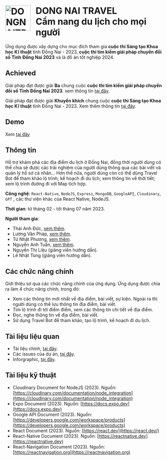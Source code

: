 <div>
    <h1>
        <a align="left"><img src="https://i.ibb.co/SQWy8xC/logo-big.png" alt="DONGNAITRRAVEL-Logo" style="width: 80px; float: left; margin-right: 1rem" border="0"></a>
        DONG NAI TRAVEL
        <br>
        Cẩm nang du lịch cho mọi người
    </h1>
</div>

Ứng dụng được xây dựng cho mục đích tham gia __cuộc thi Sáng tạo Khoa học Kĩ thuật__ tỉnh Đồng Nai - 2023, __cuộc thi tìm kiếm giải pháp chuyển đổi số Tỉnh Đồng Nai 2023__ và là đồ án tốt nghiệp 2024.
## Achieved
Giải pháp đạt được giải __Ba__ chung cuộc __cuộc thi tìm kiếm giải pháp chuyển đổi số Tỉnh Đồng Nai 2023__. xem thông tin [tại đây](https://dntu.edu.vn/tin-tuc/sinh-vien-khoa-cong-nghe-thong-tin-dat-giai-3-cuoc-thi-chuyen-doi-so-tinh-dong-nai?fbclid=IwZXh0bgNhZW0CMTEAAR071lmE5A1yVjtAYpqd98t6Sx_NDK32SO6PXAlYGeHX72WDPibXpx1C3Bo_aem_AdVg_F5Y82KVeij1Hm3lGWFEz3KoM9cGDidyC1ATMfAONtGm8H2F82xYegC2JzJVO_Qev--DM_nRiNLRyI0jWzTb).

Giải pháp đạt được giải __Khuyến khích__ chung cuộc __cuộc thi Sáng tạo Khoa học Kĩ thuật__ tỉnh Đồng Nai - 2023. Xem thêm thông tin [tại đây](https://drive.google.com/file/d/1rtrAE14D4_O47xg_cKyicr1dSMoTsqJe/view?usp=sharing).

## Demo
Xem [tại đây](https://www.youtube.com/watch?v=6lMZkIQiZ68)

## Thông tin
Hỗ trợ khám phá các địa điểm du lịch ở Đồng Nai, đồng thời người dùng có thể chia sẻ được các trải nghiệm của người dùng thông qua các bài viết và quản lý hồ sơ cá nhân... Hơn thế nữa, người dùng còn có thể dùng Travel Bot để tham khảo lộ trình, kế hoạch đi du lịch; xem thông tin về thời tiết; xem lộ trình đường đi với Map tích hợp.

__Công nghệ__: `React-Native`, `NodeJS`, `Express`, `MongoDB`, `GoogleAPI`, `Cloudinary`, `GPT` , các thư viện khác của React Native, NodeJS.

__Thời gian__: từ tháng 02 - tới tháng 07 năm 2023.

__Người tham gia__:
- Thái Anh Đức, [xem thêm](https://github.com/ThaiAnhDuc02).
- Lương Văn Pháp, [xem thêm](https://github.com/phapdev).
- Từ Nhật Phương, [xem thêm](https://github.com/FromSunNews).
- Nguyễn Anh Tuấn, [xem thêm](https://github.com/NguyenAnhTuan1912).
- Nguyễn Thị Liệu (giảng viên hướng dẫn).
- Lê Nhật Tùng (giảng viên hướng dẫn).

## Các chức năng chính
Giới thiệu sơ qua các chức năng chính của ứng dụng. Ứng dụng được chia ra làm 4 chức năng chính, trong đó:
- Xem các thông tin mới nhất về địa điểm, bài viết, sự kiện. Ngoài ra thì người dùng có thể lưu thông tin địa điểm, bài viết.
- Tìm lộ trình đi tới điểm điểm, xem các thông tin chi tiết về địa điểm.
- Đọc, nghe thông tin về địa điểm, bài viết.
- Sử dụng Travel Bot để tham khảo, tạo lộ trình, kế hoạch đi du lịch.

## Tài liệu liệu quan
- Tài liệu chính, [tại đây](https://docs.google.com/document/d/1KdUV5ahihEOVYrn73MnY4GPgdbXIl4ou/edit?usp=sharing&ouid=102396661633118680496&rtpof=true&sd=true).
- Các issues của dự án, [tại đây](https://github.com/FromSunNews/DongNaiTravelApp/issues).
- Inforgraphic, [tại đây](https://www.behance.net/gallery/177198847/DongNaiTravel-App).

## Tài liệu kỹ thuật
- Cloudinary Document for NodeJS (2023). Nguồn: [https://cloudinary.com/documentation/node_integration](https://cloudinary.com/documentation/node_integration)
- Expo Document (2023). Nguồn: [https://docs.expo.dev](https://docs.expo.dev)
- Google API Document (2023). Nguồn: [https://developers.google.com/workspace/products](https://developers.google.com/workspace/products)
- React Document (2023). Nguồn: [https://react.dev](https://react.dev/)
- React-Native Document (2023). Nguồn: [https://reactnative.dev](https://reactnative.dev)
- React-Navigation Document (2023). Nguồn: [https://reactnavigation.org](https://reactnavigation.org)
